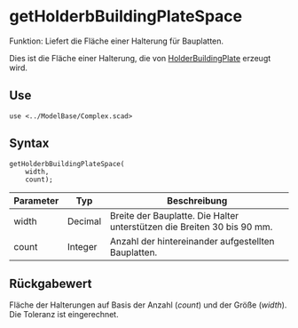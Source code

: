 # getHolderbBuildingPlateSpace

Funktion: Liefert die Fläche einer Halterung für Bauplatten.

Dies ist die Fläche einer Halterung, die von [HolderBuildingPlate](HolderBuildingPlate.md) erzeugt wird.

## Use
```
use <../ModelBase/Complex.scad>
```

## Syntax
```
getHolderbBuildingPlateSpace(
    width, 
    count);
```

| Parameter | Typ | Beschreibung |
| ------ | ------ | ------ |
| width | Decimal | Breite der Bauplatte. Die Halter unterstützen die Breiten 30 bis 90 mm. |
| count | Integer | Anzahl der hintereinander aufgestellten Bauplatten. |

## Rückgabewert
Fläche der Halterungen auf Basis der Anzahl (*count*) und der Größe (*width*). Die Toleranz ist eingerechnet.